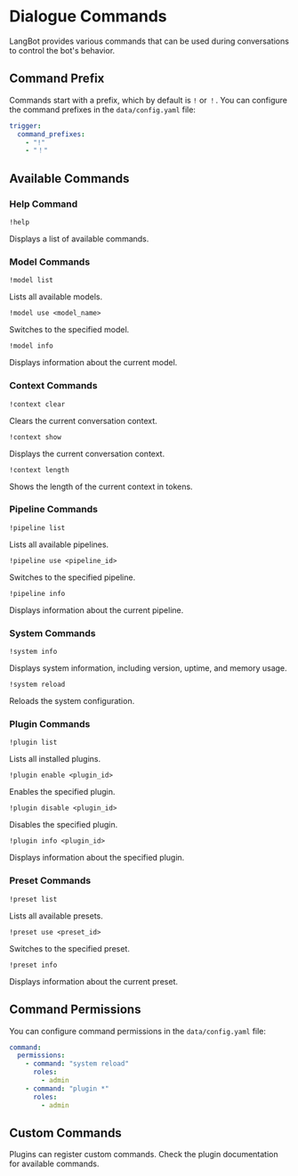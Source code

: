# Dialogue Commands

LangBot provides various commands that can be used during conversations to control the bot's behavior.

## Command Prefix

Commands start with a prefix, which by default is `!` or `！`. You can configure the command prefixes in the `data/config.yaml` file:

```yaml
trigger:
  command_prefixes:
    - "!"
    - "！"
```

## Available Commands

### Help Command

```
!help
```

Displays a list of available commands.

### Model Commands

```
!model list
```

Lists all available models.

```
!model use <model_name>
```

Switches to the specified model.

```
!model info
```

Displays information about the current model.

### Context Commands

```
!context clear
```

Clears the current conversation context.

```
!context show
```

Displays the current conversation context.

```
!context length
```

Shows the length of the current context in tokens.

### Pipeline Commands

```
!pipeline list
```

Lists all available pipelines.

```
!pipeline use <pipeline_id>
```

Switches to the specified pipeline.

```
!pipeline info
```

Displays information about the current pipeline.

### System Commands

```
!system info
```

Displays system information, including version, uptime, and memory usage.

```
!system reload
```

Reloads the system configuration.

### Plugin Commands

```
!plugin list
```

Lists all installed plugins.

```
!plugin enable <plugin_id>
```

Enables the specified plugin.

```
!plugin disable <plugin_id>
```

Disables the specified plugin.

```
!plugin info <plugin_id>
```

Displays information about the specified plugin.

### Preset Commands

```
!preset list
```

Lists all available presets.

```
!preset use <preset_id>
```

Switches to the specified preset.

```
!preset info
```

Displays information about the current preset.

## Command Permissions

You can configure command permissions in the `data/config.yaml` file:

```yaml
command:
  permissions:
    - command: "system reload"
      roles:
        - admin
    - command: "plugin *"
      roles:
        - admin
```

## Custom Commands

Plugins can register custom commands. Check the plugin documentation for available commands.
